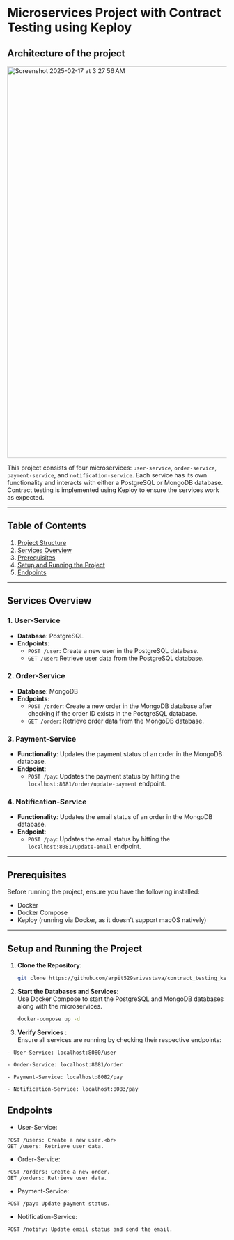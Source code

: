 # Microservices Project with Contract Testing using Keploy

## Architecture of the project

<img width="899" alt="Screenshot 2025-02-17 at 3 27 56 AM" src="https://github.com/user-attachments/assets/e9249b9e-9008-4e1e-92bf-ede159ccc490" />

This project consists of four microservices: `user-service`, `order-service`, `payment-service`, and `notification-service`. Each service has its own functionality and interacts with either a PostgreSQL or MongoDB database. Contract testing is implemented using Keploy to ensure the services work as expected.

---

## Table of Contents

1. [Project Structure](#project-structure)
2. [Services Overview](#services-overview)
3. [Prerequisites](#prerequisites)
4. [Setup and Running the Project](#setup-and-running-the-project)
5. [Endpoints](#endpoints)


---

## Services Overview

### 1. User-Service

- **Database**: PostgreSQL
- **Endpoints**:
  - `POST /user`: Create a new user in the PostgreSQL database.
  - `GET /user`: Retrieve user data from the PostgreSQL database.

### 2. Order-Service

- **Database**: MongoDB
- **Endpoints**:
  - `POST /order`: Create a new order in the MongoDB database after checking if the order ID exists in the PostgreSQL database.
  - `GET /order`: Retrieve order data from the MongoDB database.

### 3. Payment-Service

- **Functionality**: Updates the payment status of an order in the MongoDB database.
- **Endpoint**:
  - `POST /pay`: Updates the payment status by hitting the `localhost:8081/order/update-payment` endpoint.

### 4. Notification-Service

- **Functionality**: Updates the email status of an order in the MongoDB database.
- **Endpoint**:
  - `POST /pay`: Updates the email status by hitting the `localhost:8081/update-email` endpoint.

---

## Prerequisites

Before running the project, ensure you have the following installed:

- Docker
- Docker Compose
- Keploy (running via Docker, as it doesn't support macOS natively)

---

## Setup and Running the Project

1. **Clone the Repository**:
   ```bash
   git clone https://github.com/arpit529srivastava/contract_testing_keploy.git
   ```
2. **Start the Databases and Services**:<br>
   Use Docker Compose to start the PostgreSQL and MongoDB databases along with the microservices.
   ```bash
   docker-compose up -d
3. **Verify Services** :<br>
Ensure all services are running by checking their respective endpoints:
```
- User-Service: localhost:8080/user

- Order-Service: localhost:8081/order

- Payment-Service: localhost:8082/pay

- Notification-Service: localhost:8083/pay  
```

 ## Endpoints
* User-Service: <br>
```
POST /users: Create a new user.<br>
GET /users: Retrieve user data.
```

* Order-Service: <br>
```
POST /orders: Create a new order.
GET /orders: Retrieve user data.
```

* Payment-Service: <br>
```
POST /pay: Update payment status.
```
* Notification-Service: <br>
```
POST /notify: Update email status and send the email.
```

